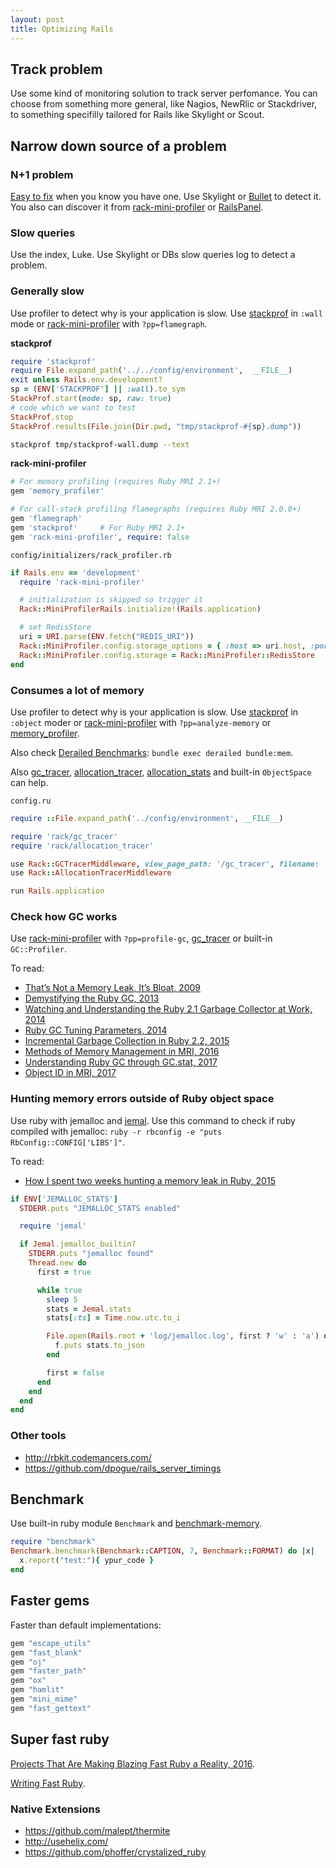 ```yaml
---
layout: post
title: Optimizing Rails
---
```


## Track problem

Use some kind of monitoring solution to track server perfomance. You can choose from something more general, like Nagios, NewRlic or Stackdriver, to something specifilly tailored for Rails like Skylight or Scout.

## Narrow down source of a problem

### N+1 problem

[Easy to fix](/rails-fighting-n-plus-1-query-problem) when you know you have one. Use Skylight or [Bullet](https://github.com/flyerhzm/bullet) to detect it. You also can discover it from [rack-mini-profiler](https://github.com/MiniProfiler/rack-mini-profiler) or [RailsPanel](https://github.com/dejan/rails_panel).

### Slow queries

Use the index, Luke. Use Skylight or DBs slow queries log to detect a problem.


### Generally slow

Use profiler to detect why is your application is slow. Use [stackprof](https://github.com/tmm1/stackprof) in `:wall` mode or [rack-mini-profiler](https://github.com/MiniProfiler/rack-mini-profiler) with `?pp=flamegraph`.

**stackprof**

```ruby
require 'stackprof'
require File.expand_path('../../config/environment',  __FILE__)
exit unless Rails.env.development?
sp = (ENV['STACKPROF'] || :wall).to_sym
StackProf.start(mode: sp, raw: true)
# code which we want to test
StackProf.stop
StackProf.results(File.join(Dir.pwd, "tmp/stackprof-#{sp}.dump"))
```

```bash
stackprof tmp/stackprof-wall.dump --text
```

**rack-mini-profiler**


```ruby
# For memory profiling (requires Ruby MRI 2.1+)
gem 'memory_profiler'

# For call-stack profiling flamegraphs (requires Ruby MRI 2.0.0+)
gem 'flamegraph'
gem 'stackprof'     # For Ruby MRI 2.1+
gem 'rack-mini-profiler', require: false
```

`config/initializers/rack_profiler.rb`

```ruby
if Rails.env == 'development'
  require 'rack-mini-profiler'

  # initialization is skipped so trigger it
  Rack::MiniProfilerRails.initialize!(Rails.application)

  # set RedisStore
  uri = URI.parse(ENV.fetch("REDIS_URI"))
  Rack::MiniProfiler.config.storage_options = { :host => uri.host, :port => uri.port, :password => uri.password }
  Rack::MiniProfiler.config.storage = Rack::MiniProfiler::RedisStore
end
```

### Consumes a lot of memory

Use profiler to detect why is your application is slow. Use [stackprof](https://github.com/tmm1/stackprof) in `:object` moder or [rack-mini-profiler](https://github.com/MiniProfiler/rack-mini-profiler) with `?pp=analyze-memory` or [memory_profiler](https://github.com/SamSaffron/memory_profiler).

Also check [Derailed Benchmarks](https://github.com/schneems/derailed_benchmarks): `bundle exec derailed bundle:mem`.

Also [gc_tracer](https://github.com/ko1/gc_tracer), [allocation_tracer](https://github.com/ko1/allocation_tracer), [allocation_stats](https://github.com/srawlins/allocation_stats) and built-in `ObjectSpace` can help.

`config.ru`

```ruby
require ::File.expand_path('../config/environment', __FILE__)

require 'rack/gc_tracer'
require 'rack/allocation_tracer'

use Rack::GCTracerMiddleware, view_page_path: '/gc_tracer', filename: '/tmp/rails-gc_tracer'
use Rack::AllocationTracerMiddleware

run Rails.application
```

### Check how GC works

Use [rack-mini-profiler](https://github.com/MiniProfiler/rack-mini-profiler) with `?pp=profile-gc`, [gc_tracer](https://github.com/ko1/gc_tracer) or built-in `GC::Profiler`.

To read:

 - [That’s Not a Memory Leak, It’s Bloat, 2009](https://blog.engineyard.com/2009/thats-not-a-memory-leak-its-bloat)
 - [Demystifying the Ruby GC, 2013](https://samsaffron.com/archive/2013/11/22/demystifying-the-ruby-gc)
 - [Watching and Understanding the Ruby 2.1 Garbage Collector at Work, 2014](https://thorstenball.com/blog/2014/03/12/watching-understanding-ruby-2.1-garbage-collector/)
 - [Ruby GC Tuning Parameters, 2014](https://helabs.com/artigos/2014/12/19/ruby-gc-tuning-parameters/)
 - [Incremental Garbage Collection in Ruby 2.2, 2015](https://engineering.heroku.com/blogs/2015-02-04-incremental-gc/)
 - [Methods of Memory Management in MRI, 2016](https://youtu.be/r0UjXixkBV8?t=42m20s)
 - [Understanding Ruby GC through GC.stat, 2017](https://www.speedshop.co/2017/03/09/a-guide-to-gc-stat.html)
 - [Object ID in MRI, 2017](https://tenderlovemaking.com/2017/02/01/object-id-in-mri.html)

### Hunting memory errors outside of Ruby object space

Use ruby with jemalloc and [jemal](https://github.com/be9/jemal). Use this command to check if ruby compiled with jemalloc: `ruby -r rbconfig -e "puts RbConfig::CONFIG['LIBS']"`.

To read:

 - [How I spent two weeks hunting a memory leak in Ruby, 2015](http://www.be9.io/2015/09/21/memory-leak/)

```ruby
if ENV['JEMALLOC_STATS']
  STDERR.puts "JEMALLOC_STATS enabled"

  require 'jemal'

  if Jemal.jemalloc_builtin?
    STDERR.puts "jemalloc found"
    Thread.new do
      first = true

      while true
        sleep 5
        stats = Jemal.stats
        stats[:ts] = Time.now.utc.to_i

        File.open(Rails.root + 'log/jemalloc.log', first ? 'w' : 'a') do |f|
          f.puts stats.to_json
        end

        first = false
      end
    end
  end
end
```

### Other tools

 - http://rbkit.codemancers.com/
 - https://github.com/dpogue/rails_server_timings

## Benchmark

Use built-in ruby module `Benchmark` and [benchmark-memory](https://github.com/michaelherold/benchmark-memory).

```ruby
require "benchmark"
Benchmark.benchmark(Benchmark::CAPTION, 7, Benchmark::FORMAT) do |x|
  x.report("test:"){ ypur_code }
end
```

## Faster gems

Faster than default implementations:

```ruby
gem "escape_utils"
gem "fast_blank"
gem "oj"
gem "faster_path"
gem "ox"
gem "hamlit"
gem "mini_mime"
gem "fast_gettext"
```

## Super fast ruby

[Projects That Are Making Blazing Fast Ruby a Reality, 2016](https://www.sitepoint.com/projects-that-are-making-blazing-fast-ruby-a-reality/).

[Writing Fast Ruby](https://github.com/JuanitoFatas/fast-ruby).

### Native Extensions

- https://github.com/malept/thermite
- http://usehelix.com/
- https://github.com/phoffer/crystalized_ruby

